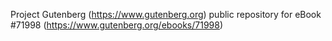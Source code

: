 Project Gutenberg (https://www.gutenberg.org) public repository
for eBook #71998 (https://www.gutenberg.org/ebooks/71998)
